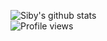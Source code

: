 ![Siby's github stats](https://github-readme-stats.vercel.app/api?username=sibycr18&show_icons=true&theme=radical&hide_border=false) <br>
![Profile views](https://gpvc.arturio.dev/sibycr18)  
